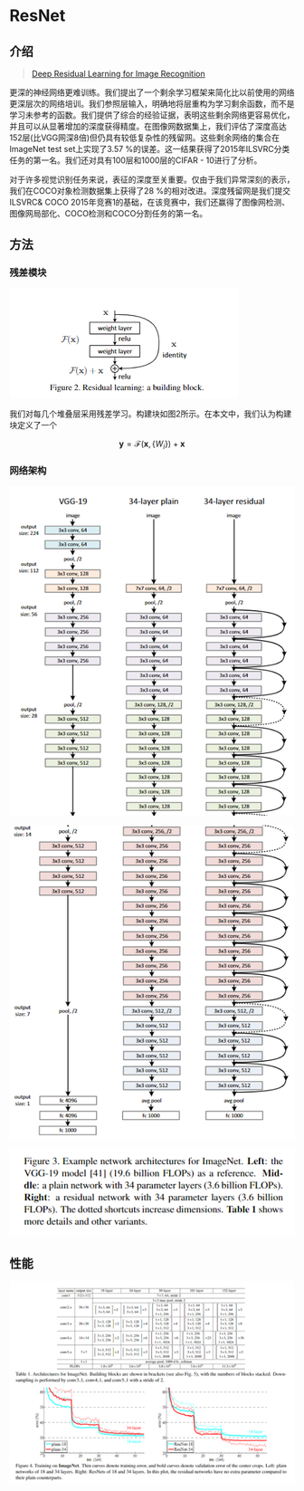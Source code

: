 # ResNet

## 介绍

> [Deep Residual Learning for Image Recognition](https://arxiv.org/pdf/1512.03385.pdf)

更深的神经网络更难训练。我们提出了一个剩余学习框架来简化比以前使用的网络更深层次的网络培训。我们参照层输入，明确地将层重构为学习剩余函数，而不是学习未参考的函数。我们提供了综合的经验证据，表明这些剩余网络更容易优化，并且可以从显著增加的深度获得精度。在图像网数据集上，我们评估了深度高达152层\(比VGG网深8倍\)但仍具有较低复杂性的残留网。这些剩余网络的集合在ImageNet test set上实现了3.57 %的误差。这一结果获得了2015年ILSVRC分类任务的第一名。我们还对具有100层和1000层的CIFAR - 10进行了分析。

对于许多视觉识别任务来说，表征的深度至关重要。仅由于我们异常深刻的表示，我们在COCO对象检测数据集上获得了28 %的相对改进。深度残留网是我们提交ILSVRC& COCO 2015年竞赛1的基础，在该竞赛中，我们还赢得了图像网检测、图像网局部化、COCO检测和COCO分割任务的第一名。

## 方法

### 残差模块

![](../../.gitbook/assets/image%20%2837%29.png)

我们对每几个堆叠层采用残差学习。构建块如图2所示。在本文中，我们认为构建块定义了一个

$$
\mathbf{y}=\mathcal{F}\left(\mathbf{x},\left\{W_{i}\right\}\right)+\mathbf{x}
$$

### 网络架构

![](../../.gitbook/assets/image%20%2820%29.png)

![](../../.gitbook/assets/image%20%2836%29.png)

![](../../.gitbook/assets/image.png)

## 性能

![](../../.gitbook/assets/image%20%2819%29.png)



